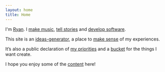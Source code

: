 ```yaml
---
layout: home
title: Home
---
```

<p>
I'm <a href="/bio">Ryan</a>.  I <a href="/music">make music</a>, <a href="/stories">tell stories</a> and <a href="https://github.com/ryanbarringtoncox/">develop software</a>.
</p>
<p>
This site is an <a href="ideas-generator">ideas-generator</a>, a place to <a href="/sensemaking">make sense</a> of my experiences.
</p>
<p>
It’s also a public declaration of <a href="/now">my priorities</a> and a <a href="/bucket">bucket</a> for the things I want create.
</p>
<p>
I hope you enjoy some of the <a href="/posts">content</a> here!
</p>
